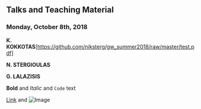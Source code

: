 ## Talks and Teaching Material

### Monday, October 8th, 2018

**K. KOKKOTAS**[https://github.com/niksterg/gw_summer2018/raw/master/test.pdf]

**N. STERGIOULAS**

**G. LALAZISIS**

**Bold** and _Italic_ and `Code` text

[Link](url) and ![Image](src)
```

